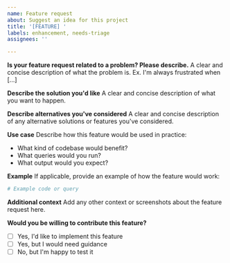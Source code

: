 ```yaml
---
name: Feature request
about: Suggest an idea for this project
title: '[FEATURE] '
labels: enhancement, needs-triage
assignees: ''

---
```


**Is your feature request related to a problem? Please describe.**
A clear and concise description of what the problem is. Ex. I'm always frustrated when [...]

**Describe the solution you'd like**
A clear and concise description of what you want to happen.

**Describe alternatives you've considered**
A clear and concise description of any alternative solutions or features you've considered.

**Use case**
Describe how this feature would be used in practice:
- What kind of codebase would benefit?
- What queries would you run?
- What output would you expect?

**Example**
If applicable, provide an example of how the feature would work:
```python
# Example code or query
```

**Additional context**
Add any other context or screenshots about the feature request here.

**Would you be willing to contribute this feature?**
- [ ] Yes, I'd like to implement this feature
- [ ] Yes, but I would need guidance
- [ ] No, but I'm happy to test it